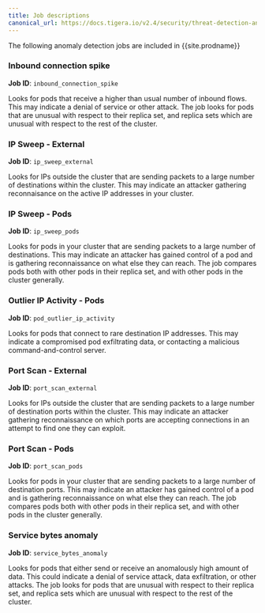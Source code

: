```yaml
---
title: Job descriptions
canonical_url: https://docs.tigera.io/v2.4/security/threat-detection-and-prevention/anomaly-detection/job-descriptions
---
```


The following anomaly detection jobs are included in {{site.prodname}}

### Inbound connection spike
**Job ID**: `inbound_connection_spike`

Looks for pods that receive a higher than usual number of inbound flows.  This may indicate a denial of
service or other attack. The job looks for pods that are unusual with respect to their replica set,
and replica sets which are unusual with respect to the rest of the cluster.

### IP Sweep - External 
**Job ID**: `ip_sweep_external`

Looks for IPs outside the cluster that are sending packets to a large number of destinations within the
cluster. This may indicate an attacker gathering reconnaisance on the active IP addresses in your cluster.

### IP Sweep - Pods 
**Job ID**: `ip_sweep_pods`

Looks for pods in your cluster that are sending packets to a large number of destinations. This may indicate
an attacker has gained control of a pod and is gathering reconnaissance on what else they can reach. The job
compares pods both with other pods in their replica set, and with other pods in the cluster generally. 

### Outlier IP Activity - Pods 
**Job ID**: `pod_outlier_ip_activity`

Looks for pods that connect to rare destination IP addresses. This may indicate a compromised pod
exfiltrating data, or contacting a malicious command-and-control server. 

### Port Scan - External
**Job ID**: `port_scan_external`

Looks for IPs outside the cluster that are sending packets to a large number of destination ports within the 
cluster. This may indicate an attacker gathering reconnaissance on which ports are accepting connections in
an attempt to find one they can exploit.

### Port Scan - Pods
**Job ID**: `port_scan_pods`

Looks for pods in your cluster that are sending packets to a large number of destination ports. This may indicate
an attacker has gained control of a pod and is gathering reconnaissance on what else they can reach. The job
compares pods both with other pods in their replica set, and with other pods in the cluster generally. 

### Service bytes anomaly 
**Job ID**: `service_bytes_anomaly`

Looks for pods that either send or receive an anomalously high amount of data.  This could indicate a
denial of service attack, data exfiltration, or other attacks. The job looks for pods that are unusual
with respect to their replica set, and replica sets which are unusual with respect to the rest of the cluster.
